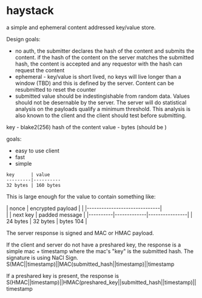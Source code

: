 # haystack

a simple and ephemeral content addressed key/value store.

Design goals:
- no auth, the submitter declares the hash of the content and submits the content. if the hash of the content on the server matches the submitted hash, the content is accepted and any requestor with the hash can request the content
- ephemeral - key/value is short lived, no keys will live longer than a window (TBD) and this is defined by the server. Content can be resubmitted to reset the counter
- submitted value should be indestingishable from random data. Values should not be desernable by the server. The server will do statistical analysis on the payloads qualify a minimum threshold. This analysis is also known to the client and the client should test before submitting.

key - blake2(256) hash of the content
value - bytes (should be )

goals:
- easy to use client
- fast
- simple

```
key      | value
---------|----------
32 bytes | 160 bytes
```

This is large enough for the value to contain something like:

|  nonce   |     encrypted payload        |
|          |------------------------------|  
|          | next key    | padded message |
|----------|-------------|----------------|
| 24 bytes | 32 bytes    |  bytes   104   |


The server response is signed and MAC or HMAC payload.

If the client and server do not have a preshared key, the response is a simple mac + timestamp where the mac's "key" is the submitted hash. The signature is using NaCl Sign.
S(MAC||timestamp)||MAC(submitted_hash||timestamp)||timestamp

If a preshared key is present, the response is
S(HMAC||timestamp)||HMAC(preshared_key||submitted_hash||timestamp)||timestamp
